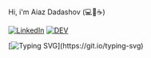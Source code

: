 Hi, i'm Aiaz Dadashov (💻🚆☕)
 
[![LinkedIn](https://img.shields.io/badge/LinkedIn-%230077B5.svg?&style=flat-square&logo=linkedin&logoColor=white)](https://linkedin.com/in/aiaz-dadashov) 
[![DEV](https://img.shields.io/badge/DEV-%23000000.svg?&style=flat-square&logo=dev.to&logoColor=white)](https://dev.to/dadashovaiaz)


[![Typing SVG](https://readme-typing-svg.herokuapp.com?font=comfortaa&color=016EEA&size=24&width=500&lines=Hi,welcome+to+my+page+on+the+GitHub;I'm+working+on+the+train+driver+position;And+Front-end+developer+on+the+freelance;Nice+to+meet+you...)](https://git.io/typing-svg)
